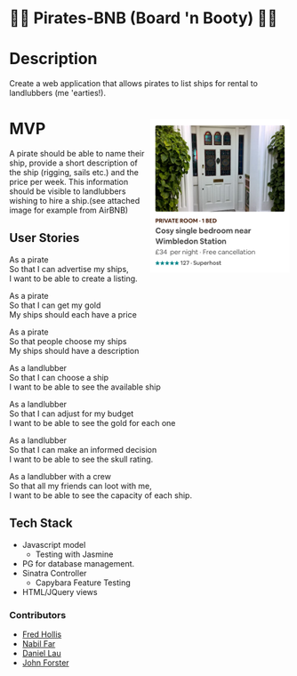 # :ocean::ocean: Pirates-BNB (Board 'n Booty) :ocean::ocean:

# Description
Create a web application that allows pirates to list ships for rental to landlubbers (me 'earties!).

# MVP <img align="right" src="./img/screengrab.png" width="250" />

A pirate should be able to name their ship, provide a short description of the ship (rigging, sails etc.) and the price per week. This information should be visible to landlubbers wishing to hire a ship.(see attached image for example from AirBNB)

## User Stories

   As a pirate  
   So that I can advertise my ships,    
   I want to be able to create a listing.  

   As a pirate  
   So that I can get my gold  
   My ships should each have a price  

   As a pirate  
   So that people choose my ships  
   My ships should have a description  

   As a landlubber  
   So that I can choose a ship  
   I want to be able to see the available ship  

   As a landlubber  
   So that I can adjust for my budget  
   I want to be able to see the gold for each one  

   As a landlubber  
   So that I can make an informed decision  
   I want to be able to see the skull rating.  

   As a landlubber with a crew  
   So that all my friends can loot with me,  
   I want to be able to see the capacity of each ship.  

## Tech Stack
* Javascript model
  * Testing with Jasmine
* PG for database management.
* Sinatra Controller
  * Capybara Feature Testing
* HTML/JQuery views

### Contributors
* [Fred Hollis](https://github.com/archmagos)
* [Nabil Far](https://github.com/bilfar)
* [Daniel Lau](https://github.com/dct-lau17)
* [John Forster](https://github.com/JohnForster)
